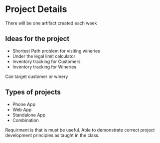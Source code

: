 # Project Details

There will be one artifact created each week

## Ideas for the project

- Shortest Path problem for visiting wineries
- Under the legal limit calculator
- Inventory tracking for Customers
- Inventory tracking for Wineries

Can target customer or winery

## Types of projects

- Phone App
- Web App
- Standalone App
- Combination

Requirment is that is must be useful.  Able to demonstrate correct project 
development principles as taught in the class.

